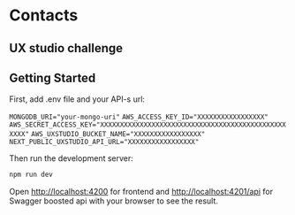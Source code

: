 # Contacts

## UX studio challenge

## Getting Started

First, add .env file and your API-s url:

`MONGODB_URI="your-mongo-uri"`
`AWS_ACCESS_KEY_ID="XXXXXXXXXXXXXXXXX"`
`AWS_SECRET_ACCESS_KEY="XXXXXXXXXXXXXXXXXXXXXXXXXXXXXXXXXXXXXXXXXXXXXXXXXXX"`
`AWS_UXSTUDIO_BUCKET_NAME="XXXXXXXXXXXXXXXXX"`
`NEXT_PUBLIC_UXSTUDIO_API_URL="XXXXXXXXXXXXXXXXX"`

Then run the development server:

```bash
npm run dev
```

Open [http://localhost:4200](http://localhost:4200) for frontend and [http://localhost:4201/api](http://localhost:4201/api) for Swagger boosted api with your browser to see the result.
